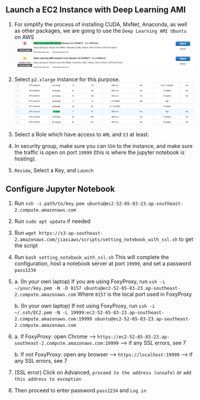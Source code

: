 ## Launch a EC2 Instance with Deep Learning AMI

1. For simplify the process of installing CUDA, MxNet, Anaconda, as well as other packages, we are going to use the `Deep Learning AMI Ubuntu` on AWS 
![deeplearningamiimage](images/ami.png)

2. Select `p2.xlarge` instance for this purpose.
![](images/gpu.png)

3. Select a Role which have access to `AML` and `S3` at least.

4. In security group, make sure you can `SSH` to the instance, and make sure the traffic is open on port `19999` (this is where the jupyter notebook is hosting).

5. `Review`, Select a Key, and `Launch`


## Configure Jupyter Notebook

1. Run `ssh -i path/to/key.pem ubuntu@ec2-52-65-83-23.ap-southeast-2.compute.amazonaws.com`

2. Run `sudo apt update` if needed

3. Run `wget https://s3-ap-southeast-2.amazonaws.com/jiaxiaws/scripts/setting_notebook_with_ssl.sh` to get the script

4. Run `bash setting_notebook_with_ssl.sh` This will complete the configuration, host a notebook server at port `19999`, and set a password `pass1234`

5. a. (In your own laptop) If you are using FoxyProxy, run `ssh -i ~/your/key.pem -N -D 8157 ubuntu@ec2-52-65-83-23.ap-southeast-2.compute.amazonaws.com` Where `8157` is the local port used in FoxyProxy

   b. (In your own laptop) If not using FoxyProxy, run `ssh -i ~/.ssh/EC2.pem -N -L 19999:ec2-52-65-83-23.ap-southeast-2.compute.amazonaws.com:19999 ubuntu@ec2-52-65-83-23.ap-southeast-2.compute.amazonaws.com`
   
6. a. If FoxyProxy: open Chrome --> `https://ec2-52-65-83-23.ap-southeast-2.compute.amazonaws.com:19999` --> if any SSL errors, see 7

   b. If not FoxyProxy: open any browser --> `https://localhost:19999` --> if any SSL errors, see 7

7. (SSL error) Click on Advanced, `proceed to the address (unsafe)` or `add this address to exception`

8. Then proceed to enter password `pass1234` and `Log in`


## 














